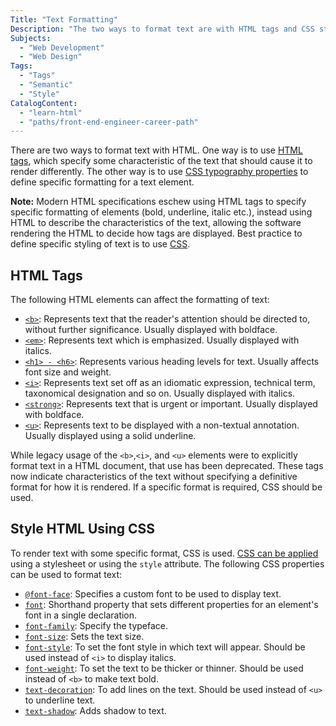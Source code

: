 ```yaml
---
Title: "Text Formatting"
Description: "The two ways to format text are with HTML tags and CSS styles."
Subjects:
  - "Web Development"
  - "Web Design"
Tags:
  - "Tags"
  - "Semantic"
  - "Style"
CatalogContent:
  - "learn-html"
  - "paths/front-end-engineer-career-path"
---
```


There are two ways to format text with HTML. One way is to use [HTML tags](https://www.codecademy.com/resources/docs/html/tags), which specify some characteristic of the text that should cause it to render differently. The other way is to use [CSS typography properties](https://www.codecademy.com/resources/docs/css/typography) to define specific formatting for a text element.

**Note:** Modern HTML specifications eschew using HTML tags to specify specific formatting of elements (bold, underline, italic etc.), instead using HTML to describe the characteristics of the text, allowing the software rendering the HTML to decide how tags are displayed. Best practice to define specific styling of text is to use [CSS](https://www.codecademy.com/resources/docs/css).

## HTML Tags

The following HTML elements can affect the formatting of text:

- [`<b>`](https://www.codecademy.com/resources/docs/html/elements/b): Represents text that the reader's attention should be directed to, without further significance. Usually displayed with boldface.
- [`<em>`](https://www.codecademy.com/resources/docs/html/elements/em): Represents text which is emphasized. Usually displayed with italics.
- [`<h1> - <h6>`](https://www.codecademy.com/resources/docs/html/elements/h1-h6): Represents various heading levels for text. Usually affects font size and weight.
- [`<i>`](https://www.codecademy.com/resources/docs/html/elements/i): Represents text set off as an idiomatic expression, technical term, taxonomical designation and so on. Usually displayed with italics.
- [`<strong>`](https://www.codecademy.com/resources/docs/html/elements/strong): Represents text that is urgent or important. Usually displayed with boldface.
- [`<u>`](https://www.codecademy.com/resources/docs/html/elements/u): Represents text to be displayed with a non-textual annotation. Usually displayed using a solid underline.

While legacy usage of the `<b>`,`<i>`, and `<u>` elements were to explicitly format text in a HTML document, that use has been deprecated. These tags now indicate characteristics of the text without specifying a definitive format for how it is rendered. If a specific format is required, CSS should be used.

## Style HTML Using CSS

To render text with some specific format, CSS is used. [CSS can be applied](https://www.codecademy.com/resources/docs/css/anatomy) using a stylesheet or using the `style` attribute. The following CSS properties can be used to format text:

- [`@font-face`](https://www.codecademy.com/resources/docs/css/typography/font-face): Specifies a custom font to be used to display text.
- [`font`](https://www.codecademy.com/resources/docs/css/typography/font): Shorthand property that sets different properties for an element's font in a single declaration.
- [`font-family`](https://www.codecademy.com/resources/docs/css/typography/font-family): Specify the typeface.
- [`font-size`](https://www.codecademy.com/resources/docs/css/typography/font-size): Sets the text size.
- [`font-style`](https://www.codecademy.com/resources/docs/css/typography/font-style): To set the font style in which text will appear. Should be used instead of `<i>` to display italics.
- [`font-weight`](https://www.codecademy.com/resources/docs/css/typography/font-weight): To set the text to be thicker or thinner. Should be used instead of `<b>` to make text bold.
- [`text-decoration`](https://www.codecademy.com/resources/docs/css/typography/text-decoration): To add lines on the text. Should be used instead of `<u>` to underline text.
- [`text-shadow`](https://www.codecademy.com/resources/docs/css/typography/text-shadow): Adds shadow to text.

